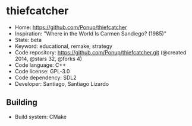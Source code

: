 # thiefcatcher

- Home: https://github.com/Ponup/thiefcatcher
- Inspiration: "Where in the World Is Carmen Sandiego? (1985)"
- State: beta
- Keyword: educational, remake, strategy
- Code repository: https://github.com/Ponup/thiefcatcher.git (@created 2014, @stars 32, @forks 4)
- Code language: C++
- Code license: GPL-3.0
- Code dependency: SDL2
- Developer: Santiago, Santiago Lizardo

## Building

- Build system: CMake
